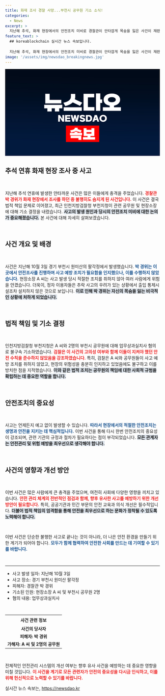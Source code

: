 ```yaml
---
title: 화재 조사 경찰 사망...부천시 공무원 기소 소식!
categories:
  - News
excerpt: >
  지난해 추석, 화재 현장에서의 안전조치 미비로 경찰관이 안타깝게 목숨을 잃은 사건이 재판에 회부됐습니다. 부천시 공무원과 현장소장이 업무상과실치사 혐의로 기소되며, 그 배경과 진상이 밝혀질 예정입니다. 클릭하여 자세한 이야기를 확인하세요!
feature_text: >
  ## koreablockchain 실시간 뉴스 속보입니다.

  지난해 추석, 화재 현장에서의 안전조치 미비로 경찰관이 안타깝게 목숨을 잃은 사건이 재판에 회부됐습니다. 부천시 공무원과 현장소장이 업무상과실치사 혐의로 기소되며, 그 배경과 진상이 밝혀질 예정입니다. 클릭하여 자세한 이야기를 확인하세요!
image: '/assets/img/newsdao_breakingnews.jpg'
---
```


<p><img src="/assets/img/newsdao_breakingnews.jpg" alt="koreablockchain 속보" /></p>

<h2 data-ke-size="size26">추석 연휴 화재 현장 조사 중 사고</h2>

<p data-ke-size="size16">&nbsp;</p>

<p>지난해 추석 연휴에 발생한 안타까운 사건은 많은 이들에게 충격을 주었습니다. <b><span style="color: #ee2323;">경찰관 박 경위가 화재 현장에서 조사를 하던 중 불행히도 숨지게 된 사건입니다.</span></b> 이 사건은 결국 법적 책임 문제로 이어졌고, 최근 인천지방검찰청 부천지청이 관련 공무원 및 현장소장에 대해 기소 결정을 내렸습니다. <b><span style="background-color: #21538527;">사고의 발생 원인과 당시의 안전조치 미비에 대한 논의가 중요해졌습니다.</span></b> 본 사건에 대해 자세히 살펴보겠습니다. </p>

<p data-ke-size="size16">&nbsp;</p>

<h2 data-ke-size="size26">사건 개요 및 배경</h2>

<p data-ke-size="size16">&nbsp;</p>

<p>사건은 지난해 10월 3일 경기 부천시 원미산의 팔각정에서 발생했습니다. <b><span style="color: #1a5490;">박 경위는 이곳에서 안전조사를 진행하며 사고 예방 조치가 필요함을 인지했으나, 이를 수행하지 않았습니다.</span></b> 현장소장 A 씨는 사고 발생 당시 적절한 조치를 취하지 않아 여러 사람에게 위험을 안겼습니다. 더욱이, 정자 이용자들은 추락 사고의 우려가 있는 상황에서 출입 통제시설조차 설치하지 않은 것으로 보입니다. <b><span style="background-color: #21538527;">이로 인해 박 경위는 자신의 목숨을 잃는 비극적인 상황에 처하게 되었습니다.</span></b> </p>

<p data-ke-size="size16">&nbsp;</p>

<h2 data-ke-size="size26">법적 책임 및 기소 결정</h2>

<p data-ke-size="size16">&nbsp;</p>

<p>인천지방검찰청 부천지청은 A 씨와 2명의 부천시 공무원에 대해 업무상과실치사 혐의로 불구속 기소하였습니다. <b><span style="color: #ee2323;">검찰은 이 사건의 고의성 여부와 함께 이들이 지켜야 했던 안전 수칙을 준수하지 않았음을 강조하였습니다.</span></b> 특히, 검찰은 A 씨와 공무원들이 사고 예방 조치를 취하지 않았고, 현장의 위험성을 충분히 인지하고 있었음에도 불구하고 이를 방치한 점을 지적했습니다. <b><span style="background-color: #21538527;">이와 같은 법적 조치는 공무원의 책임에 대한 사회적 규범을 확립하는 데 중요한 역할을 합니다.</span></b> </p>

<p data-ke-size="size16">&nbsp;</p>

<h2 data-ke-size="size26">안전조치의 중요성</h2>

<p data-ke-size="size16">&nbsp;</p>

<p>사고는 언제든지 예고 없이 발생할 수 있습니다. <b><span style="color: #1a5490;">따라서 현장에서의 적절한 안전조치는 생명과 안전을 지키는 데 핵심적입니다.</span></b> 이번 사건을 통해 다시 한번 안전조치의 중요성이 강조되며, 관련 기관의 규정과 절차가 필요하다는 점이 부각되었습니다. <b><span style="background-color: #21538527;">모든 관계자는 안전관리 및 위험 예방을 최우선으로 생각해야 합니다.</span></b> </p>

<p data-ke-size="size16">&nbsp;</p>

<h2 data-ke-size="size26">사건의 영향과 개선 방안</h2>

<p data-ke-size="size16">&nbsp;</p>

<p>이번 사건은 많은 사람에게 큰 충격을 주었으며, 여전히 사회에 다양한 영향을 끼치고 있습니다. <b><span style="color: #ee2323;">안전 관리 체계의 전반적인 점검과 함께, 향후 유사한 사고를 예방하기 위한 개선 방안이 필요합니다.</span></b> 특히, 공공기관과 민간 부문의 안전 교육과 의식 개선은 필수적입니다. <b><span style="background-color: #21538527;">더불어 법적 책임의 엄격함을 통해 안전을 최우선으로 하는 문화가 정착될 수 있도록 노력해야 합니다.</span></b></p>

<p data-ke-size="size16">&nbsp;</p>

<p>이번 사건은 단순한 불행한 사고로 끝나는 것이 아니라, 더 나은 안전 환경을 만들기 위한 계기가 되어야 합니다. <b><span style="color: #1a5490;">모두가 함께 협력하여 안전한 사회를 만드는 데 기여할 수 있기를 바랍니다.</span></b> </p>

<p data-ke-size="size16">&nbsp;</p>

<hr>

<ul>
  <li>사고 발생 일자: 지난해 10월 3일</li>
  <li>사고 장소: 경기 부천시 원미산 팔각정</li>
  <li>피해자: 경찰관 박 경위</li>
  <li>기소된 인원: 현장소장 A 씨 및 부천시 공무원 2명</li>
  <li>혐의 내용: 업무상과실치사</li>
</ul>

<p data-ke-size="size16">&nbsp;</p>

<table style="border-collapse: collapse; width: 100%;">
  <tr>
    <th style="text-align: center; height: 25px;">사건 관련 정보</th>
  </tr>
  <tr>
    <td style="text-align: center; height: 17px;"><b>사건의 당사자</b></td>
  </tr>
  <tr>
    <td style="text-align: center; height: 17px;"><b>피해자: 박 경위</b></td>
  </tr>
  <tr>
    <td style="text-align: center; height: 17px;"><b>가해자: A 씨 및 2명의 공무원</b></td>
  </tr>
</table>

<p data-ke-size="size16">&nbsp;</p>

<p>전체적인 안전관리 시스템의 개선 여부는 향후 유사 사건을 예방하는 데 중요한 영향을 미칠 것입니다. <b><span style="color: #ee2323;">이 사건을 계기로 모든 관련자가 안전의 중요성을 다시금 인식하고, 이를 위해 헌신적으로 노력할 수 있기를 바랍니다.</span></b></p>
실시간 뉴스 속보는, <a href="https://newsdao.kr" rel="dofollow">https://newsdao.kr</a>


